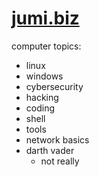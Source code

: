 # [jumi.biz](https://www.jumi.biz)
computer topics:
- linux
- windows
- cybersecurity
- hacking
- coding
- shell
- tools
- network basics
- darth vader
  - not really
